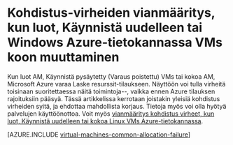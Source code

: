 <properties
    pageTitle="Windowsin AM kohdistus virheiden vianmääritys | Microsoft Azure"
    description="Kohdistus-virheiden vianmääritys, kun luot, Käynnistä uudelleen tai koon muuttaminen Windows-AM Azure-tietokannassa"
    services="virtual-machines-windows, azure-resource-manager"
    documentationCenter=""
    authors="JiangChen79"
    manager="felixwu"
    editor=""
    tags="top-support-issue,azure-resource-manager,azure-service-management"/>

<tags
    ms.service="virtual-machines-windows"
    ms.workload="na"
    ms.tgt_pltfrm="vm-windows"
    ms.devlang="na"
    ms.topic="article"
    ms.date="02/02/2016"
    ms.author="cjiang"/>

# <a name="troubleshoot-allocation-failures-when-you-create-restart-or-resize-windows-vms-in-azure"></a>Kohdistus-virheiden vianmääritys, kun luot, Käynnistä uudelleen tai Windows Azure-tietokannassa VMs koon muuttaminen

Kun luot AM, Käynnistä pysäytetty (Varaus poistettu) VMs tai kokoa AM, Microsoft Azure varaa Laske resurssit-tilaukseen. Näyttöön voi tulla virheitä toisinaan suoritettaessa näitä toimintoja--, vaikka ennen Azure tilauksen rajoituksiin pääsyä. Tässä artikkelissa kerrotaan joistakin yleisiä kohdistus virheiden syitä, ja ehdottaa mahdollista korjaus. Tietoja myös voi olla hyötyä palvelujen käyttöönottoa. Voit myös [vianmääritys kohdistus virheet, kun luot, Käynnistä uudelleen tai kokoa Linux VMs Azure-tietokannassa](virtual-machines-linux-allocation-failure.md).

[AZURE.INCLUDE [virtual-machines-common-allocation-failure](../../includes/virtual-machines-common-allocation-failure.md)]
